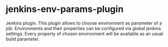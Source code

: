jenkins-env-params-plugin
=========================

Jenkins plugin. This plugin allows to choose environment as parameter of a job.
Environments and their properties can be configured via global jenkins settings.
Every property of chosen environment will be available as an usual build parameter.
